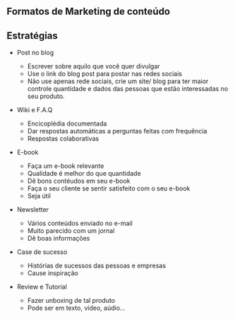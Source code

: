## Formatos de Marketing de conteúdo
## Estratégias

* Post no blog
    - Escrever sobre aquilo que você quer divulgar
    - Use o link do blog post para postar nas redes sociais
    - Não use apenas rede sociais, crie um site/ blog para ter maior controle quantidade e dados das pessoas que estão interessadas no seu produto.

* Wiki e F.A.Q
    - Encicoplédia documentada
    - Dar respostas automáticas a perguntas feitas com frequência
    - Respostas colaborativas

* E-book
    - Faça um e-book relevante
    - Qualidade é melhor do que quantidade
    - Dê bons contéudos em seu e-book
    - Faça o seu cliente se sentir satisfeito com o seu e-book
    - Seja útil

* Newsletter
    - Vários conteúdos enviado no e-mail
    - Muito parecido com um jornal
    - Dê boas informações

* Case de sucesso
    - Histórias de sucessos das pessoas e empresas
    - Cause inspiração

* Review e Tutorial
    - Fazer unboxing de tal produto
    - Pode ser em texto, vídeo, aúdio...
